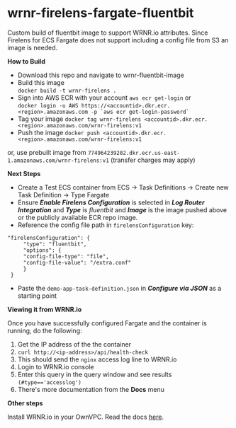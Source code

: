 # wrnr-firelens-fargate-fluentbit
Custom build of fluentbit image to support WRNR.io attributes. Since Firelens for ECS Fargate does not support including a config file from S3 an image is needed.

**How to Build**
- Download this repo and navigate to wrnr-fluentbit-image
- Build this image<br>
  `docker build -t wrnr-firelens .`
- Sign into AWS ECR with your account
  `aws ecr get-login` or <br/>
  ``` docker login -u AWS https://<accountid>.dkr.ecr.<region>.amazonaws.com -p `aws ecr get-login-password` ```
- Tag your image
  `docker tag wrnr-firelens <accountid>.dkr.ecr.<region>.amazonaws.com/wrnr-firelens:v1`
- Push the image
  `docker push <accountid>.dkr.ecr.<region>.amazonaws.com/wrnr-firelens:v1`
 
 or,
 use prebuilt image from `774964239202.dkr.ecr.us-east-1.amazonaws.com/wrnr-firelens:v1` (transfer charges may apply)
  
**Next Steps**
- Create a Test ECS container from ECS -> Task Definitions -> Create new Task Definition -> Type Fargate
- Ensure **_Enable Firelens Configuration_** is selected in **_Log Router Integration_** and **_Type_** is _fluentbit_ and **_Image_** is the image pushed above or the publicly available ECR repo image.
- Reference the config file path in `firelensConfiguration` key:
```
"firelensConfiguration": {
     "type": "fluentbit",
     "options": {
     "config-file-type": "file",
     "config-file-value": "/extra.conf"
     }
 }
 ```
 - Paste the `demo-app-task-definition.json` in **_Configure via JSON_** as a starting point

**Viewing it from WRNR.io**

Once you have successfully configured Fargate and the container is running, do the following:
1. Get the IP address of the the container
2. `curl http://<ip-address>/api/health-check`
3. This should send the `nginx` access log line to WRNR.io
4. Login to WRNR.io console
5. Enter this query in the query window and see results `(#type=='accesslog')`
6. There's more documentation from the **Docs** menu

**Other steps**  

Install WRNR.io in your OwnVPC. Read the docs [here](https://github.com/wrnrio/wrnr-docker).
